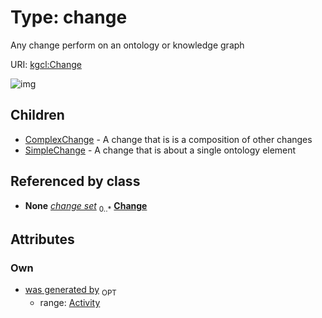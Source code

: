 
# Type: change


Any change perform on an ontology or knowledge graph

URI: [kgcl:Change](http://w3id.org/kgclChange)


![img](http://yuml.me/diagram/nofunky;dir:TB/class/[SimpleChange],[ComplexChange],[Activity]<was%20generated%20by%200..1-%20[Change],[ComplexChange]++-%20change%20set%200..*>[Change],[Transaction]++-%20change%20set%200..*>[Change],[Change]^-[SimpleChange],[Change]^-[ComplexChange],[Transaction],[Activity])

## Children

 * [ComplexChange](ComplexChange.md) - A change that is is a composition of other changes
 * [SimpleChange](SimpleChange.md) - A change that is about a single ontology element

## Referenced by class

 *  **None** *[change set](change_set.md)*  <sub>0..*</sub>  **[Change](Change.md)**

## Attributes


### Own

 * [was generated by](was_generated_by.md)  <sub>OPT</sub>
    * range: [Activity](Activity.md)
